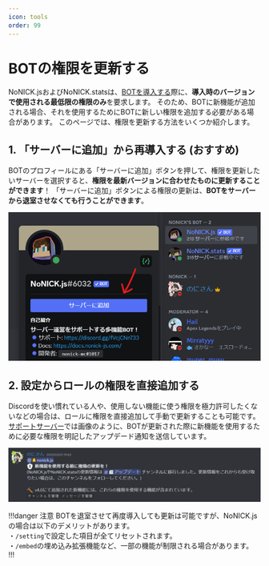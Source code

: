 ```yaml
---
icon: tools
order: 99
---
```


# BOTの権限を更新する
NoNICK.jsおよびNoNICK.statsは、[BOTを導入する](/tutorial/introduction.md)際に、**導入時のバージョンで使用される最低限の権限のみ**を要求します。
そのため、BOTに新機能が追加される場合、それを使用するためにBOTに新しい権限を追加する必要がある場合があります。
このページでは、権限を更新する方法をいくつか紹介します。

## 1. 「サーバーに追加」から再導入する (おすすめ)
BOTのプロフィールにある「サーバーに追加」ボタンを押して、権限を更新したいサーバーを選択すると、**権限を最新バージョンに合わせたものに更新することができます**！
「サーバーに追加」ボタンによる権限の更新は、**BOTをサーバーから退室させなくても行うことができます**。

![](/static/tutorial/introduction/1.png)

## 2. 設定からロールの権限を直接追加する
Discordを使い慣れている人や、使用しない機能に使う権限を極力許可したくないなどの場合は、ロールに権限を直接追加して手動で更新することも可能です。
[サポートサーバー](https://discord.gg/q4FcBm2P42)では画像のように、BOTが更新された際に新機能を使用するために必要な権限を明記したアップデード通知を送信しています。

![](/static/tutorial/updateBotPermission/1.png)

!!!danger 注意
BOTを退室させて再度導入しても更新は可能ですが、NoNICK.jsの場合は以下のデメリットがあります。  
・`/setting`で設定した項目が全てリセットされます。  
・`/embed`の埋め込み拡張機能など、一部の機能が制限される場合があります。
!!!
